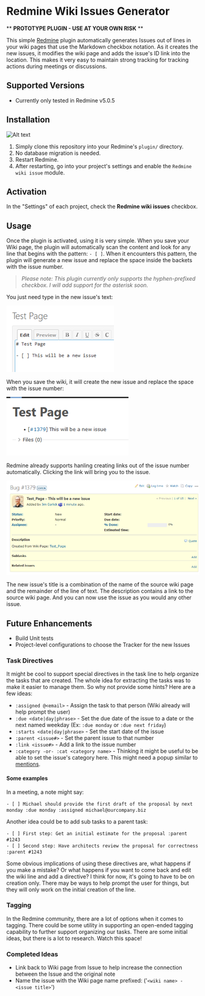 # Redmine Wiki Issues Generator

** **PROTOTYPE PLUGIN - USE AT YOUR OWN RISK** **

This simple [Redmine](https://www.redmine.org/) plugin automatically generates Issues out of lines in your wiki pages that use the Markdown checkbox notation. As it creates the new issues, it modifies the wiki page and adds the issue's ID link into the location. This makes it very easy to maintain strong tracking for tracking actions during meetings or discussions.

## Supported Versions

* Currently only tested in Redmine v5.0.5

## Installation
![Alt text](image.png)
1. Simply clone this repository into your Redmine's `plugin/` directory.
2. No database migration is needed.
4. Restart Redmine.
5. After restarting, go into your project's settings and enable the `Redmine wiki issue` module.

## Activation

In the "Settings" of each project, check the **Redmine wiki issues** checkbox.

## Usage

Once the plugin is activated, using it is very simple. When you save your Wiki page, the plugin will automatically scan the content and look for any line that begins with the pattern: `- [ ]`. When it encounters this pattern, the plugin will generate a new issue and replace the space inside the backets with the issue number. 

> *Please note: This plugin currently only supports the hyphen-prefixed checkbox. I will add support for the asterisk soon.*

You just need type in the new issue's text:

![](docs/editing-wiki-task.png)

When you save the wiki, it will create the new issue and replace the space with the issue number:

![Alt text](docs/saved-wiki-task.png)

Redmine already supports hanling creating links out of the issue number automatically. Clicking the link will bring you to the issue. 

![Alt text](docs/new-issue.png)

The new issue's title is a combination of the name of the source wiki page and the remainder of the line of text. The description contains a link to the source wiki page. And you can now use the issue as you would any other issue.

## Future Enhancements

* Build Unit tests
* Project-level configurations to choose the Tracker for the new Issues

### Task Directives
It might be cool to support special directives in the task line to help organize the tasks that are created. The whole idea for extracting the tasks was to make it easier to manage them. So why not provide some hints? Here are a few ideas:

  * `:assigned @<email>` - Assign the task to that person (Wiki already will help prompt the user)
  * `:due <date|day|phrase>` - Set the due date of the issue to a date or the next named weekday (Ex: `:due monday` or `:due next friday`)
  * `:starts <date|day|phrase>` - Set the start date of the issue
  * `:parent <issue#>` - Set the parent issue to that number
  * `:link <issue#>` - Add a link to the issue number
  * `:category -or- :cat <category name>` - Thinking it might be useful to be able to set the issue's category here. This might need a popup similar to [mentions](https://www.redmine.org/issues/13919).
  
#### Some examples

In a meeting, a note might say:
```
- [ ] Michael should provide the first draft of the proposal by next monday :due monday :assigned michael@ourcompany.biz
```

Another idea could be to add sub tasks to a parent task:
```
- [ ] First step: Get an initial estimate for the proposal :parent #1243
- [ ] Second step: Have architects review the proposal for correctness :parent #1243
```

Some obvious implications of using these directives are, what happens if you make a mistake? Or what happens if you want to come back and edit the wiki line and add a directive? I think for now, it's going to have to be on creation only. There may be ways to help prompt the user for things, but they will only work on the initial creation of the line.

### Tagging

In the Redmine community, there are a lot of options when it comes to tagging. There could be some utility in supporting an open-ended tagging capability to further support organizing our tasks. There are some initial ideas, but there is a lot to research. Watch this space!

### Completed Ideas
* Link back to Wiki page from Issue to help increase the connection between the Issue and the original note
* Name the issue with the Wiki page name prefixed: ('`<wiki name> - <issue title>`')


